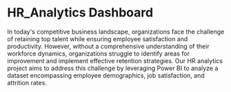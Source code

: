 # HR_Analytics Dashboard
In today's competitive business landscape, organizations face the challenge of retaining top talent while ensuring employee satisfaction and productivity. However, without a comprehensive understanding of their workforce dynamics, organizations struggle to identify areas for improvement and implement effective retention strategies. Our HR analytics project aims to address this challenge by leveraging Power BI to analyze a dataset encompassing employee demographics, job satisfaction, and attrition rates.
